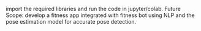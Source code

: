 import the required libraries and run the code in jupyter/colab. 
Future Scope: develop a fitness app integrated with fitness bot using NLP and the pose estimation model for accurate pose detection. 
